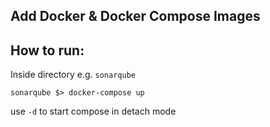 Add Docker & Docker Compose Images
---

## How to run:
Inside directory e.g. `sonarqube`

```
sonarqube $> docker-compose up
```

use `-d` to start compose in detach mode